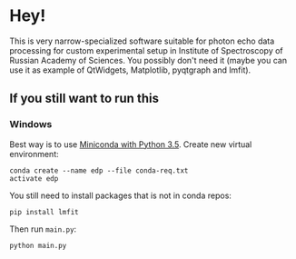 # Hey!
This is very narrow-specialized software suitable for photon echo data 
processing for custom experimental setup in Institute of Spectroscopy of Russian
Academy of Sciences. You possibly don't need it (maybe you can use it as 
example of QtWidgets, Matplotlib, pyqtgraph and lmfit).

## If you still want to run this

### Windows
Best way is to use [Miniconda with Python 3.5](https://conda.io/miniconda.html).
Create new virtual environment:

 ```
 conda create --name edp --file conda-req.txt
 activate edp
 ```
 
 You still need to install packages that is not in conda repos:
 
 ```
 pip install lmfit
 ```
 
 Then run `main.py`: 
 ```
 python main.py
 ```